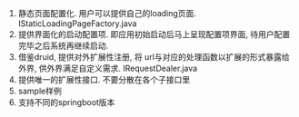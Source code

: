 1. 静态页面配置化. 用户可以提供自己的loading页面.   IStaticLoadingPageFactory.java
2. 提供界面化的启动配置项. 即应用初始启动后马上呈现配置项界面, 待用户配置完毕之后系统再继续启动. 
3. 借鉴druid, 提供对外扩展性注册, 将 url与对应的处理函数以扩展的形式暴露给外界, 供外界满足自定义需求.  IRequestDealer.java
4. 提供唯一的扩展性接口. 不要分散在各个子接口里
5. sample样例
6. 支持不同的springboot版本